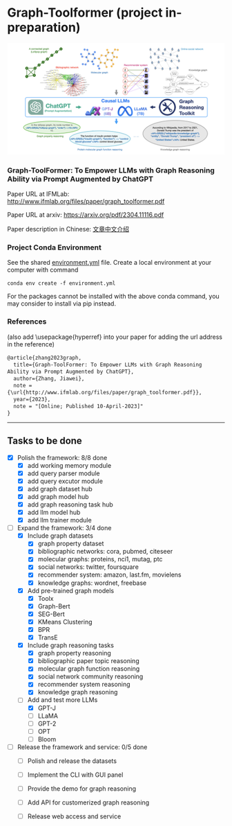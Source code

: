# Graph-Toolformer (project in-preparation)

![framework](./figures/framework.png)

### Graph-ToolFormer: To Empower LLMs with Graph Reasoning Ability via Prompt Augmented by ChatGPT

Paper URL at IFMLab: http://www.ifmlab.org/files/paper/graph_toolformer.pdf

Paper URL at arxiv: https://arxiv.org/pdf/2304.11116.pdf

Paper description in Chinese: [文章中文介绍](./中文介绍)

### Project Conda Environment

See the shared [environment.yml](./environment.yml) file. Create a local environment at your computer with command 
```
conda env create -f environment.yml
```
For the packages cannot be installed with the above conda command, you may consider to install via pip instead.

### References 
(also add \usepackage{hyperref} into your paper for adding the url address in the reference)

```
@article{zhang2023graph,
  title={Graph-ToolFormer: To Empower LLMs with Graph Reasoning Ability via Prompt Augmented by ChatGPT},
  author={Zhang, Jiawei},
  note = {\url{http://www.ifmlab.org/files/paper/graph_toolformer.pdf}},
  year={2023},
  note = "[Online; Published 10-April-2023]"
}
```

************************************************************************************************

## Tasks to be done

- [x] Polish the framework: 8/8 done
  - [x] add working memory module
  - [x] add query parser module
  - [x] add query excutor module
  - [x] add graph dataset hub
  - [x] add graph model hub
  - [x] add graph reasoning task hub
  - [x] add llm model hub
  - [x] add llm trainer module
- [ ] Expand the framework: 3/4 done
  - [x] Include graph datasets
    - [x] graph property dataset
    - [x] bibliographic networks: cora, pubmed, citeseer
    - [x] molecular graphs: proteins, nci1, mutag, ptc
    - [x] social networks: twitter, foursquare
    - [x] recommender system: amazon, last.fm, movielens  
    - [x] knowledge graphs: wordnet, freebase 
  - [x] Add pre-trained graph models
    - [x] Toolx
    - [x] Graph-Bert
    - [x] SEG-Bert
    - [x] KMeans Clustering
    - [x] BPR
    - [x] TransE
  - [x] Include graph reasoning tasks
    - [x] graph property reasoning
    - [x] bibliographic paper topic reasoning
    - [x] molecular graph function reasoning
    - [x] social network community reasoning
    - [x] recommender system reasoning
    - [x] knowledge graph reasoning
  - [ ] Add and test more LLMs
    - [x] GPT-J
    - [ ] LLaMA
    - [ ] GPT-2
    - [ ] OPT
    - [ ] Bloom
- [ ] Release the framework and service: 0/5 done
  - [ ] Polish and release the datasets
  - [ ] Implement the CLI with GUI panel
  - [ ] Provide the demo for graph reasoning
  - [ ] Add API for customerized graph reasoning
  - [ ] Release web access and service


